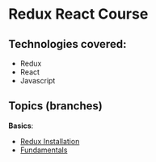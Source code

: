 # Redux React Course
## Technologies covered:

- Redux
- React
- Javascript

## Topics (branches)

**Basics**: 
- [Redux Installation](https://github.com/eD0o/react-redux/tree/2_basics#0---install-redux)
- [Fundamentals](https://github.com/eD0o/react-redux/tree/2_basics#0---install-redux)